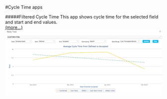 #Cycle Time apps

#####Filtered Cycle Time
This app shows cycle time for the selected field and start and end values.  
[(more...)](/filtered-cycle-time/README.md)
![ScreenShot](/images/filtered-cycle-time.png)

